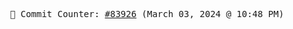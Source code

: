<p align="center">
    <samp>
        📮 Commit Counter: <a href="https://github.com/Javascript-void0/Javascript-void0/commits/main">#83926</a> (March 03, 2024 @ 10:48 PM)
    </samp>
</p>